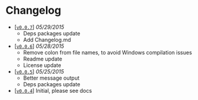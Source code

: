 Changelog
=========

 - [[`v0.0.7`](https://github.com/VeliovGroup/Meteor-logger-console/releases/tag/v0.0.7)] *05/29/2015*
   - Deps packages update
   - Add Changelog.md
 - [[`v0.0.6`](https://github.com/VeliovGroup/Meteor-logger-console/releases/tag/v0.0.6)] *05/28/2015*
   - Remove colon from file names, to avoid Windows compilation issues
   - Readme update
   - License update
 - [[`v0.0.5`](https://github.com/VeliovGroup/Meteor-logger-console/releases/tag/v0.0.5)] *05/25/2015*
   - Better message output
   - Deps packages update
 - [[`v0.0.4`](https://github.com/VeliovGroup/Meteor-logger-console/releases/tag/v0.0.4)] Initial, please see docs
